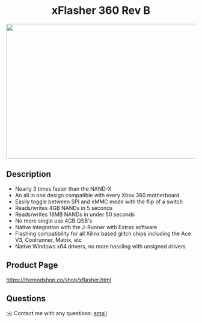 <h1 align="center">xFlasher 360 Rev B</h1>
<p align="center">
  <img width="580" height="358" src="https://i.imgur.com/RE13A5d.png">
</p>

## Description
  
- Nearly 3 times faster than the NAND-X
- An all in one design compatible with every Xbox 360 motherboard
- Easily toggle between SPI and eMMC mode with the flip of a switch
- Reads/writes 4GB NANDs in 5 seconds
- Reads/writes 16MB NANDs in under 50 seconds
- No more single use 4GB QSB's
- Native integration with the J-Runner with Extras software
- Flashing compatibility for all Xilinx based glitch chips including the Ace V3, Coolrunner, Matrix, etc
- Native Windows x64 drivers, no more hassling with unsigned drivers

## Product Page
https://themodshop.co/shop/xflasher.html
  
## Questions
✉️ Contact me with any questions: [email](mailto:support@themodshop.co)<br />

    

